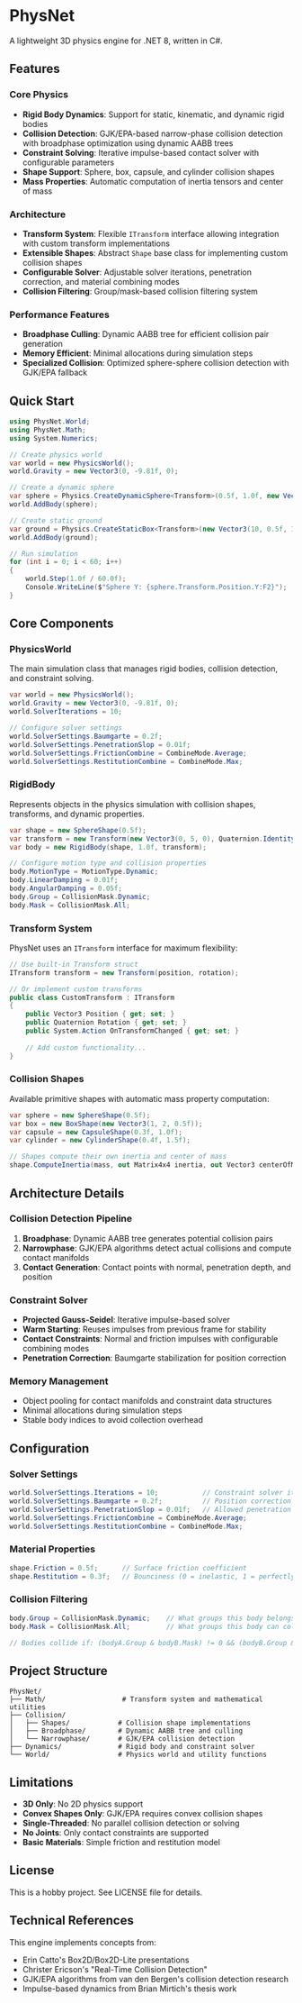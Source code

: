# PhysNet

A lightweight 3D physics engine for .NET 8, written in C#.

## Features

### Core Physics
- **Rigid Body Dynamics**: Support for static, kinematic, and dynamic rigid bodies
- **Collision Detection**: GJK/EPA-based narrow-phase collision detection with broadphase optimization using dynamic AABB trees
- **Constraint Solving**: Iterative impulse-based contact solver with configurable parameters
- **Shape Support**: Sphere, box, capsule, and cylinder collision shapes
- **Mass Properties**: Automatic computation of inertia tensors and center of mass

### Architecture
- **Transform System**: Flexible `ITransform` interface allowing integration with custom transform implementations
- **Extensible Shapes**: Abstract `Shape` base class for implementing custom collision shapes
- **Configurable Solver**: Adjustable solver iterations, penetration correction, and material combining modes
- **Collision Filtering**: Group/mask-based collision filtering system

### Performance Features
- **Broadphase Culling**: Dynamic AABB tree for efficient collision pair generation
- **Memory Efficient**: Minimal allocations during simulation steps
- **Specialized Collision**: Optimized sphere-sphere collision detection with GJK/EPA fallback

## Quick Start

```csharp
using PhysNet.World;
using PhysNet.Math;
using System.Numerics;

// Create physics world
var world = new PhysicsWorld();
world.Gravity = new Vector3(0, -9.81f, 0);

// Create a dynamic sphere
var sphere = Physics.CreateDynamicSphere<Transform>(0.5f, 1.0f, new Vector3(0, 10, 0));
world.AddBody(sphere);

// Create static ground
var ground = Physics.CreateStaticBox<Transform>(new Vector3(10, 0.5f, 10), new Vector3(0, -0.5f, 0));
world.AddBody(ground);

// Run simulation
for (int i = 0; i < 60; i++)
{
    world.Step(1.0f / 60.0f);
    Console.WriteLine($"Sphere Y: {sphere.Transform.Position.Y:F2}");
}
```

## Core Components

### PhysicsWorld
The main simulation class that manages rigid bodies, collision detection, and constraint solving.

```csharp
var world = new PhysicsWorld();
world.Gravity = new Vector3(0, -9.81f, 0);
world.SolverIterations = 10;

// Configure solver settings
world.SolverSettings.Baumgarte = 0.2f;
world.SolverSettings.PenetrationSlop = 0.01f;
world.SolverSettings.FrictionCombine = CombineMode.Average;
world.SolverSettings.RestitutionCombine = CombineMode.Max;
```

### RigidBody
Represents objects in the physics simulation with collision shapes, transforms, and dynamic properties.

```csharp
var shape = new SphereShape(0.5f);
var transform = new Transform(new Vector3(0, 5, 0), Quaternion.Identity);
var body = new RigidBody(shape, 1.0f, transform);

// Configure motion type and collision properties
body.MotionType = MotionType.Dynamic;
body.LinearDamping = 0.01f;
body.AngularDamping = 0.05f;
body.Group = CollisionMask.Dynamic;
body.Mask = CollisionMask.All;
```

### Transform System
PhysNet uses an `ITransform` interface for maximum flexibility:

```csharp
// Use built-in Transform struct
ITransform transform = new Transform(position, rotation);

// Or implement custom transforms
public class CustomTransform : ITransform
{
    public Vector3 Position { get; set; }
    public Quaternion Rotation { get; set; }
    public System.Action OnTransformChanged { get; set; }
    
    // Add custom functionality...
}
```

### Collision Shapes
Available primitive shapes with automatic mass property computation:

```csharp
var sphere = new SphereShape(0.5f);
var box = new BoxShape(new Vector3(1, 2, 0.5f));
var capsule = new CapsuleShape(0.3f, 1.0f);
var cylinder = new CylinderShape(0.4f, 1.5f);

// Shapes compute their own inertia and center of mass
shape.ComputeInertia(mass, out Matrix4x4 inertia, out Vector3 centerOfMass);
```

## Architecture Details

### Collision Detection Pipeline
1. **Broadphase**: Dynamic AABB tree generates potential collision pairs
2. **Narrowphase**: GJK/EPA algorithms detect actual collisions and compute contact manifolds
3. **Contact Generation**: Contact points with normal, penetration depth, and position

### Constraint Solver
- **Projected Gauss-Seidel**: Iterative impulse-based solver
- **Warm Starting**: Reuses impulses from previous frame for stability
- **Contact Constraints**: Normal and friction impulses with configurable combining modes
- **Penetration Correction**: Baumgarte stabilization for position correction

### Memory Management
- Object pooling for contact manifolds and constraint data structures
- Minimal allocations during simulation steps
- Stable body indices to avoid collection overhead

## Configuration

### Solver Settings
```csharp
world.SolverSettings.Iterations = 10;           // Constraint solver iterations
world.SolverSettings.Baumgarte = 0.2f;          // Position correction factor
world.SolverSettings.PenetrationSlop = 0.01f;   // Allowed penetration before correction
world.SolverSettings.FrictionCombine = CombineMode.Average;
world.SolverSettings.RestitutionCombine = CombineMode.Max;
```

### Material Properties
```csharp
shape.Friction = 0.5f;      // Surface friction coefficient
shape.Restitution = 0.3f;   // Bounciness (0 = inelastic, 1 = perfectly elastic)
```

### Collision Filtering
```csharp
body.Group = CollisionMask.Dynamic;    // What groups this body belongs to
body.Mask = CollisionMask.All;         // What groups this body can collide with

// Bodies collide if: (bodyA.Group & bodyB.Mask) != 0 && (bodyB.Group & bodyA.Mask) != 0
```

## Project Structure

```
PhysNet/
├── Math/                   # Transform system and mathematical utilities
├── Collision/
│   ├── Shapes/            # Collision shape implementations
│   ├── Broadphase/        # Dynamic AABB tree and culling
│   └── Narrowphase/       # GJK/EPA collision detection
├── Dynamics/              # Rigid body and constraint solver
└── World/                 # Physics world and utility functions
```

## Limitations

- **3D Only**: No 2D physics support
- **Convex Shapes Only**: GJK/EPA requires convex collision shapes
- **Single-Threaded**: No parallel collision detection or solving
- **No Joints**: Only contact constraints are supported
- **Basic Materials**: Simple friction and restitution model

## License

This is a hobby project. See LICENSE file for details.

## Technical References

This engine implements concepts from:
- Erin Catto's Box2D/Box2D-Lite presentations
- Christer Ericson's "Real-Time Collision Detection"
- GJK/EPA algorithms from van den Bergen's collision detection research
- Impulse-based dynamics from Brian Mirtich's thesis work
